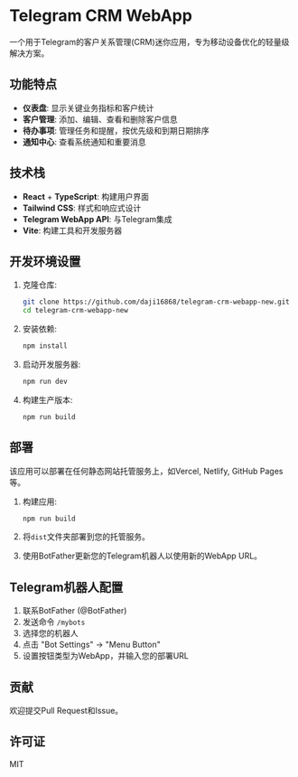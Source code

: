 # Telegram CRM WebApp

一个用于Telegram的客户关系管理(CRM)迷你应用，专为移动设备优化的轻量级解决方案。

## 功能特点

- **仪表盘**: 显示关键业务指标和客户统计
- **客户管理**: 添加、编辑、查看和删除客户信息
- **待办事项**: 管理任务和提醒，按优先级和到期日期排序
- **通知中心**: 查看系统通知和重要消息

## 技术栈

- **React** + **TypeScript**: 构建用户界面
- **Tailwind CSS**: 样式和响应式设计
- **Telegram WebApp API**: 与Telegram集成
- **Vite**: 构建工具和开发服务器

## 开发环境设置

1. 克隆仓库:
   ```bash
   git clone https://github.com/daji16868/telegram-crm-webapp-new.git
   cd telegram-crm-webapp-new
   ```

2. 安装依赖:
   ```bash
   npm install
   ```

3. 启动开发服务器:
   ```bash
   npm run dev
   ```

4. 构建生产版本:
   ```bash
   npm run build
   ```

## 部署

该应用可以部署在任何静态网站托管服务上，如Vercel, Netlify, GitHub Pages等。

1. 构建应用:
   ```bash
   npm run build
   ```

2. 将`dist`文件夹部署到您的托管服务。

3. 使用BotFather更新您的Telegram机器人以使用新的WebApp URL。

## Telegram机器人配置

1. 联系BotFather (@BotFather)
2. 发送命令 `/mybots`
3. 选择您的机器人
4. 点击 "Bot Settings" -> "Menu Button"
5. 设置按钮类型为WebApp，并输入您的部署URL

## 贡献

欢迎提交Pull Request和Issue。

## 许可证

MIT